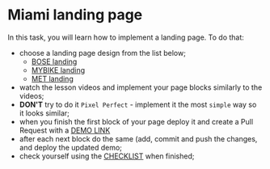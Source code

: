 # Miami landing page

In this task, you will learn how to implement a landing page. To do that:

- choose a landing page design from the list below;
  - [BOSE landing](https://www.figma.com/file/OMjQNb3hg1LKMV4OwyQ3Ao/BOSE?node-id=0%3A1)
  - [MYBIKE landing](https://www.figma.com/file/NZQAIydtHo5QkINyGLHNcq/BIKE-New-Version?node-id=0%3A1)
  - [MET landing](https://www.figma.com/file/lSR1m42L9YwzQwzzxKwHpw/THE-MET)
- watch the lesson videos and implement your page blocks similarly to the videos;
- **DON'T** try to do it `Pixel Perfect` - implement it the most `simple` way so it looks similar;
- when you finish the first block of your page deploy it and create a Pull Request with a [DEMO LINK](https://nadolinniy19.github.io/layout_miami/) 
- after each next block do the same (add, commit and push the changes, and deploy the updated demo;
- check yourself using the [CHECKLIST](https://github.com/mate-academy/layout_miami/blob/master/checklist.md) when finished;
